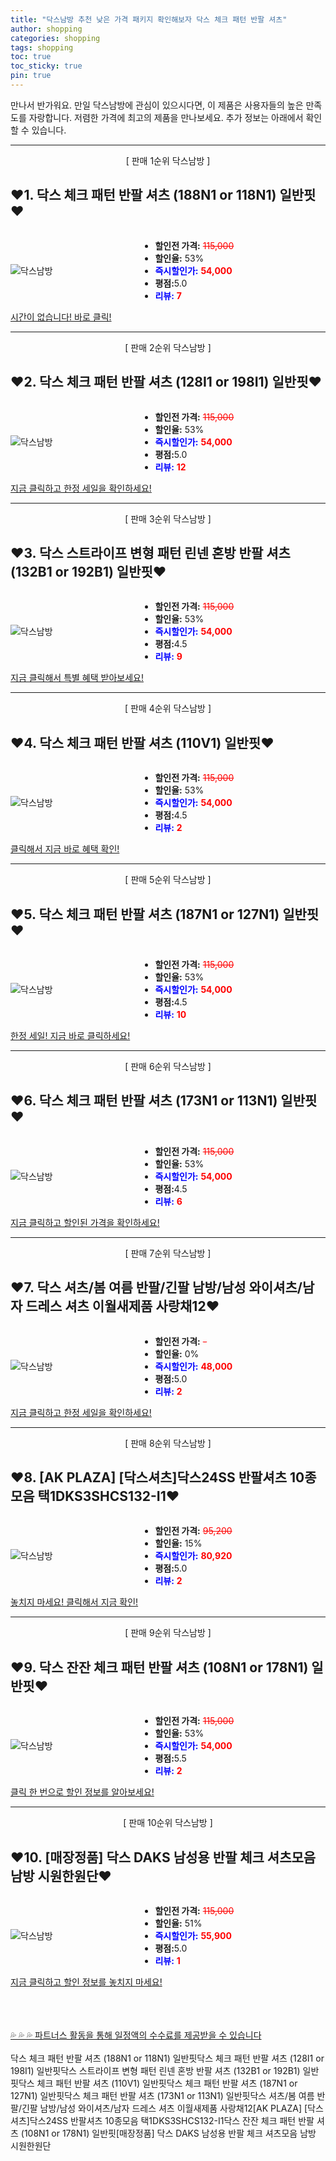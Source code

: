 ```yaml
---
title: "닥스남방 추천 낮은 가격 패키지 확인해보자 닥스 체크 패턴 반팔 셔츠"
author: shopping
categories: shopping
tags: shopping
toc: true
toc_sticky: true
pin: true
---
```

만나서 반가워요. 만일 닥스남방에 관심이 있으시다면,  이 제품은 사용자들의 높은 만족도를 자랑합니다. 저렴한 가격에 최고의 제품을 만나보세요. 추가 정보는 아래에서 확인할 수 있습니다.

---
<p class="toplist" style="margin: 0 auto; display: block; width: fit-content;">[ 판매 1순위 닥스남방 ]</p>

<h2><strong>❤️1. 닥스 체크 패턴 반팔 셔츠 (188N1 or 118N1) 일반핏❤️</strong></h2>

<div style="display: flex; align-items: center;">
    <div style="flex: 0.4;">
        <img src="https://thumbnail6.coupangcdn.com/thumbnails/remote/230x230ex/image/vendor_inventory/3261/558866c032d82748f06e914bf379c5414304aae9f0c7d4d089fad2b398dc.jpg" alt="닥스남방" style="max-width: 100%;">
    </div>
    <div style="flex: 0.6; margin-left: 10px;">
        <ul>
            <li><strong>할인전 가격:</strong> <del style="color: red;">115,000</del></li>
            <li><strong>할인율:</strong> 53%</li>
            <li><span style='color:blue'><strong>즉시할인가:</strong></span> <span style='color:red'><strong>54,000</strong></span></li>
            <li><strong>평점:</strong>5.0</li>
            <li><span style='color:blue'><strong>리뷰:</strong></span> <span style='color:red'><strong>7</strong></span></li>
        </ul>
    </div>
</div>
<div class="center">
    <a href="https://selin100587001.github.io?lptag=AF9450613&subid=githubio&pageKey=8068978089&traceid=V0-153&itemId=22702571951&vendorItemId=89738134618" class="myButton">
        시간이 없습니다! 바로 클릭!
    </a>
</div>


---
<p class="toplist" style="margin: 0 auto; display: block; width: fit-content;">[ 판매 2순위 닥스남방 ]</p>

<h2><strong>❤️2. 닥스 체크 패턴 반팔 셔츠 (128I1 or 198I1) 일반핏❤️</strong></h2>

<div style="display: flex; align-items: center;">
    <div style="flex: 0.4;">
        <img src="https://thumbnail7.coupangcdn.com/thumbnails/remote/230x230ex/image/vendor_inventory/7499/53db550de817530730448753df636df41aff09f02055fbad330fc96af587.jpg" alt="닥스남방" style="max-width: 100%;">
    </div>
    <div style="flex: 0.6; margin-left: 10px;">
        <ul>
            <li><strong>할인전 가격:</strong> <del style="color: red;">115,000</del></li>
            <li><strong>할인율:</strong> 53%</li>
            <li><span style='color:blue'><strong>즉시할인가:</strong></span> <span style='color:red'><strong>54,000</strong></span></li>
            <li><strong>평점:</strong>5.0</li>
            <li><span style='color:blue'><strong>리뷰:</strong></span> <span style='color:red'><strong>12</strong></span></li>
        </ul>
    </div>
</div>
<div class="center">
    <a href="https://selin100587001.github.io?lptag=AF9450613&subid=githubio&pageKey=8068959636&traceid=V0-153&itemId=22702487893&vendorItemId=89738052040" class="myButton">
        지금 클릭하고 한정 세일을 확인하세요!
    </a>
</div>


---
<p class="toplist" style="margin: 0 auto; display: block; width: fit-content;">[ 판매 3순위 닥스남방 ]</p>

<h2><strong>❤️3. 닥스 스트라이프 변형 패턴 린넨 혼방 반팔 셔츠 (132B1 or 192B1) 일반핏❤️</strong></h2>

<div style="display: flex; align-items: center;">
    <div style="flex: 0.4;">
        <img src="https://thumbnail7.coupangcdn.com/thumbnails/remote/230x230ex/image/vendor_inventory/a7a8/63c4c6ea29c5656e9071790fd280a6d7055fcf25435e62f10c7996792ce4.jpg" alt="닥스남방" style="max-width: 100%;">
    </div>
    <div style="flex: 0.6; margin-left: 10px;">
        <ul>
            <li><strong>할인전 가격:</strong> <del style="color: red;">115,000</del></li>
            <li><strong>할인율:</strong> 53%</li>
            <li><span style='color:blue'><strong>즉시할인가:</strong></span> <span style='color:red'><strong>54,000</strong></span></li>
            <li><strong>평점:</strong>4.5</li>
            <li><span style='color:blue'><strong>리뷰:</strong></span> <span style='color:red'><strong>9</strong></span></li>
        </ul>
    </div>
</div>
<div class="center">
    <a href="https://selin100587001.github.io?lptag=AF9450613&subid=githubio&pageKey=8069009462&traceid=V0-153&itemId=22702718032&vendorItemId=89738281493" class="myButton">
        지금 클릭해서 특별 혜택 받아보세요!
    </a>
</div>


---
<p class="toplist" style="margin: 0 auto; display: block; width: fit-content;">[ 판매 4순위 닥스남방 ]</p>

<h2><strong>❤️4. 닥스 체크 패턴 반팔 셔츠 (110V1) 일반핏❤️</strong></h2>

<div style="display: flex; align-items: center;">
    <div style="flex: 0.4;">
        <img src="https://thumbnail8.coupangcdn.com/thumbnails/remote/230x230ex/image/vendor_inventory/40c9/8287bc8d93bc5211e416c4d43bcab753e000ce4f4a04fe7ce35273423011.jpg" alt="닥스남방" style="max-width: 100%;">
    </div>
    <div style="flex: 0.6; margin-left: 10px;">
        <ul>
            <li><strong>할인전 가격:</strong> <del style="color: red;">115,000</del></li>
            <li><strong>할인율:</strong> 53%</li>
            <li><span style='color:blue'><strong>즉시할인가:</strong></span> <span style='color:red'><strong>54,000</strong></span></li>
            <li><strong>평점:</strong>4.5</li>
            <li><span style='color:blue'><strong>리뷰:</strong></span> <span style='color:red'><strong>2</strong></span></li>
        </ul>
    </div>
</div>
<div class="center">
    <a href="https://selin100587001.github.io?lptag=AF9450613&subid=githubio&pageKey=8109222641&traceid=V0-153&itemId=22964894809&vendorItemId=89998904917" class="myButton">
        클릭해서 지금 바로 혜택 확인!
    </a>
</div>


---
<p class="toplist" style="margin: 0 auto; display: block; width: fit-content;">[ 판매 5순위 닥스남방 ]</p>

<h2><strong>❤️5. 닥스 체크 패턴 반팔 셔츠 (187N1 or 127N1) 일반핏❤️</strong></h2>

<div style="display: flex; align-items: center;">
    <div style="flex: 0.4;">
        <img src="https://thumbnail9.coupangcdn.com/thumbnails/remote/230x230ex/image/vendor_inventory/23fa/32dc2f00540ccbf806eb6520a8bd44958f85e311e9627baf2abfd3aefd43.jpg" alt="닥스남방" style="max-width: 100%;">
    </div>
    <div style="flex: 0.6; margin-left: 10px;">
        <ul>
            <li><strong>할인전 가격:</strong> <del style="color: red;">115,000</del></li>
            <li><strong>할인율:</strong> 53%</li>
            <li><span style='color:blue'><strong>즉시할인가:</strong></span> <span style='color:red'><strong>54,000</strong></span></li>
            <li><strong>평점:</strong>4.5</li>
            <li><span style='color:blue'><strong>리뷰:</strong></span> <span style='color:red'><strong>10</strong></span></li>
        </ul>
    </div>
</div>
<div class="center">
    <a href="https://selin100587001.github.io?lptag=AF9450613&subid=githubio&pageKey=8068951806&traceid=V0-153&itemId=22702444490&vendorItemId=89738009110" class="myButton">
        한정 세일! 지금 바로 클릭하세요!
    </a>
</div>


---
<p class="toplist" style="margin: 0 auto; display: block; width: fit-content;">[ 판매 6순위 닥스남방 ]</p>

<h2><strong>❤️6. 닥스 체크 패턴 반팔 셔츠 (173N1 or 113N1) 일반핏❤️</strong></h2>

<div style="display: flex; align-items: center;">
    <div style="flex: 0.4;">
        <img src="https://thumbnail10.coupangcdn.com/thumbnails/remote/230x230ex/image/vendor_inventory/9b8c/1b93806cbde31b07db238440a59c1a9eeed9f2ea2da05702df11ccc80862.jpg" alt="닥스남방" style="max-width: 100%;">
    </div>
    <div style="flex: 0.6; margin-left: 10px;">
        <ul>
            <li><strong>할인전 가격:</strong> <del style="color: red;">115,000</del></li>
            <li><strong>할인율:</strong> 53%</li>
            <li><span style='color:blue'><strong>즉시할인가:</strong></span> <span style='color:red'><strong>54,000</strong></span></li>
            <li><strong>평점:</strong>4.5</li>
            <li><span style='color:blue'><strong>리뷰:</strong></span> <span style='color:red'><strong>6</strong></span></li>
        </ul>
    </div>
</div>
<div class="center">
    <a href="https://selin100587001.github.io?lptag=AF9450613&subid=githubio&pageKey=8109236048&traceid=V0-153&itemId=22964956861&vendorItemId=89998966934" class="myButton">
        지금 클릭하고 할인된 가격을 확인하세요!
    </a>
</div>


---
<p class="toplist" style="margin: 0 auto; display: block; width: fit-content;">[ 판매 7순위 닥스남방 ]</p>

<h2><strong>❤️7. 닥스 셔츠/봄 여름 반팔/긴팔 남방/남성 와이셔츠/남자 드레스 셔츠 이월새제품 사랑채12❤️</strong></h2>

<div style="display: flex; align-items: center;">
    <div style="flex: 0.4;">
        <img src="https://thumbnail10.coupangcdn.com/thumbnails/remote/230x230ex/image/vendor_inventory/4259/43ec86fdee93313bc612474864f8dc1c2bd953ab6b46cc59e5278b44bd64.JPG" alt="닥스남방" style="max-width: 100%;">
    </div>
    <div style="flex: 0.6; margin-left: 10px;">
        <ul>
            <li><strong>할인전 가격:</strong> <del style="color: red;">-</del></li>
            <li><strong>할인율:</strong> 0%</li>
            <li><span style='color:blue'><strong>즉시할인가:</strong></span> <span style='color:red'><strong>48,000</strong></span></li>
            <li><strong>평점:</strong>5.0</li>
            <li><span style='color:blue'><strong>리뷰:</strong></span> <span style='color:red'><strong>2</strong></span></li>
        </ul>
    </div>
</div>
<div class="center">
    <a href="https://selin100587001.github.io?lptag=AF9450613&subid=githubio&pageKey=8101232318&traceid=V0-153&itemId=22915820536&vendorItemId=89950258323" class="myButton">
        지금 클릭하고 한정 세일을 확인하세요!
    </a>
</div>


---
<p class="toplist" style="margin: 0 auto; display: block; width: fit-content;">[ 판매 8순위 닥스남방 ]</p>

<h2><strong>❤️8. [AK PLAZA] [닥스셔츠]닥스24SS 반팔셔츠 10종모음 택1DKS3SHCS132-I1❤️</strong></h2>

<div style="display: flex; align-items: center;">
    <div style="flex: 0.4;">
        <img src="https://thumbnail9.coupangcdn.com/thumbnails/remote/230x230ex/image/vendor_inventory/1548/a956736b5c067862c71296d31630d5f5d33f7cc668db7e54835f36ee1efb.jpg" alt="닥스남방" style="max-width: 100%;">
    </div>
    <div style="flex: 0.6; margin-left: 10px;">
        <ul>
            <li><strong>할인전 가격:</strong> <del style="color: red;">95,200</del></li>
            <li><strong>할인율:</strong> 15%</li>
            <li><span style='color:blue'><strong>즉시할인가:</strong></span> <span style='color:red'><strong>80,920</strong></span></li>
            <li><strong>평점:</strong>5.0</li>
            <li><span style='color:blue'><strong>리뷰:</strong></span> <span style='color:red'><strong>2</strong></span></li>
        </ul>
    </div>
</div>
<div class="center">
    <a href="https://selin100587001.github.io?lptag=AF9450613&subid=githubio&pageKey=8069559676&traceid=V0-153&itemId=22706653722&vendorItemId=89866588954" class="myButton">
        놓치지 마세요! 클릭해서 지금 확인!
    </a>
</div>


---
<p class="toplist" style="margin: 0 auto; display: block; width: fit-content;">[ 판매 9순위 닥스남방 ]</p>

<h2><strong>❤️9. 닥스 잔잔 체크 패턴 반팔 셔츠 (108N1 or 178N1) 일반핏❤️</strong></h2>

<div style="display: flex; align-items: center;">
    <div style="flex: 0.4;">
        <img src="https://thumbnail7.coupangcdn.com/thumbnails/remote/230x230ex/image/vendor_inventory/e0e4/0dcb598d90e5bd07e44e2b7c3fb22950da3c0feb76f889aad721a0fd0099.jpg" alt="닥스남방" style="max-width: 100%;">
    </div>
    <div style="flex: 0.6; margin-left: 10px;">
        <ul>
            <li><strong>할인전 가격:</strong> <del style="color: red;">115,000</del></li>
            <li><strong>할인율:</strong> 53%</li>
            <li><span style='color:blue'><strong>즉시할인가:</strong></span> <span style='color:red'><strong>54,000</strong></span></li>
            <li><strong>평점:</strong>5.5</li>
            <li><span style='color:blue'><strong>리뷰:</strong></span> <span style='color:red'><strong>2</strong></span></li>
        </ul>
    </div>
</div>
<div class="center">
    <a href="https://selin100587001.github.io?lptag=AF9450613&subid=githubio&pageKey=8109246511&traceid=V0-153&itemId=22964996951&vendorItemId=89999006984" class="myButton">
        클릭 한 번으로 할인 정보를 알아보세요!
    </a>
</div>


---
<p class="toplist" style="margin: 0 auto; display: block; width: fit-content;">[ 판매 10순위 닥스남방 ]</p>

<h2><strong>❤️10. [매장정품] 닥스 DAKS 남성용 반팔 체크 셔츠모음 남방 시원한원단❤️</strong></h2>

<div style="display: flex; align-items: center;">
    <div style="flex: 0.4;">
        <img src="https://thumbnail6.coupangcdn.com/thumbnails/remote/230x230ex/image/vendor_inventory/acab/6b7e21aaff61f2eb33fa67b32e08329fa34d766361a874f41be7c4592598.jpg" alt="닥스남방" style="max-width: 100%;">
    </div>
    <div style="flex: 0.6; margin-left: 10px;">
        <ul>
            <li><strong>할인전 가격:</strong> <del style="color: red;">115,000</del></li>
            <li><strong>할인율:</strong> 51%</li>
            <li><span style='color:blue'><strong>즉시할인가:</strong></span> <span style='color:red'><strong>55,900</strong></span></li>
            <li><strong>평점:</strong>5.0</li>
            <li><span style='color:blue'><strong>리뷰:</strong></span> <span style='color:red'><strong>1</strong></span></li>
        </ul>
    </div>
</div>
<div class="center">
    <a href="https://selin100587001.github.io?lptag=AF9450613&subid=githubio&pageKey=8127305021&traceid=V0-153&itemId=23073526210&vendorItemId=90107084972" class="myButton">
        지금 클릭하고 할인 정보를 놓치지 마세요!
    </a>
</div>

<br><br><br>[💦 💦 💦 파트너스 활동을 통해 일정액의 수수료를 제공받을 수 있습니다](https://link.coupang.com/a/bcpT2c)<br><br>닥스 체크 패턴 반팔 셔츠 (188N1 or 118N1) 일반핏닥스 체크 패턴 반팔 셔츠 (128I1 or 198I1) 일반핏닥스 스트라이프 변형 패턴 린넨 혼방 반팔 셔츠 (132B1 or 192B1) 일반핏닥스 체크 패턴 반팔 셔츠 (110V1) 일반핏닥스 체크 패턴 반팔 셔츠 (187N1 or 127N1) 일반핏닥스 체크 패턴 반팔 셔츠 (173N1 or 113N1) 일반핏닥스 셔츠/봄 여름 반팔/긴팔 남방/남성 와이셔츠/남자 드레스 셔츠 이월새제품 사랑채12[AK PLAZA] [닥스셔츠]닥스24SS 반팔셔츠 10종모음 택1DKS3SHCS132-I1닥스 잔잔 체크 패턴 반팔 셔츠 (108N1 or 178N1) 일반핏[매장정품] 닥스 DAKS 남성용 반팔 체크 셔츠모음 남방 시원한원단